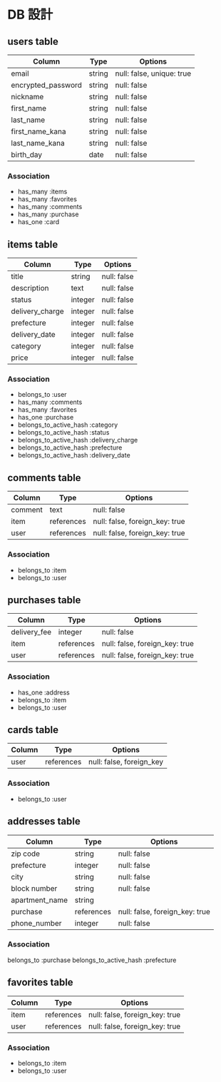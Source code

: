 # DB 設計

## users table

| Column             | Type                | Options                   |
|--------------------|---------------------|---------------------------|
| email              | string              | null: false, unique: true |
| encrypted_password | string              | null: false               |
| nickname           | string              | null: false               |
| first_name         | string              | null: false               |
| last_name          | string              | null: false               |
| first_name_kana    | string              | null: false               |
| last_name_kana     | string              | null: false               |
| birth_day          | date                | null: false               |



### Association

* has_many :items
* has_many :favorites
* has_many :comments
* has_many :purchase
* has_one  :card


## items table

| Column                              | Type       | Options                        |
|-------------------------------------|------------|--------------------------------|
| title                               | string     | null: false                    |
| description                         | text       | null: false                    |
| status                              | integer     | null: false                    |
| delivery_charge                     | integer     | null: false                    |
| prefecture                          | integer    | null: false                    |
| delivery_date                       | integer     | null: false                    |
| category                            | integer     | null: false                    |
| price                               | integer    | null: false                    |

### Association


- belongs_to :user
- has_many :comments
- has_many :favorites
- has_one  :purchase
- belongs_to_active_hash :category
- belongs_to_active_hash :status
- belongs_to_active_hash :delivery_charge
- belongs_to_active_hash :prefecture
- belongs_to_active_hash :delivery_date

## comments table

| Column      | Type       | Options                        |
|-------------|------------|--------------------------------|
| comment     | text       | null: false                    |
| item        | references | null: false, foreign_key: true |
| user        | references | null: false, foreign_key: true |

### Association

- belongs_to :item
- belongs_to :user

## purchases table

| Column          | Type       | Options                        |
|-----------------|------------|--------------------------------|
| delivery_fee    | integer    | null: false                    |
| item            | references | null: false, foreign_key: true |
| user            | references | null: false, foreign_key: true |

### Association
- has_one    :address
- belongs_to :item
- belongs_to :user

## cards table

| Column             | Type                | Options                   |
|--------------------|---------------------|---------------------------|
| user               | references          | null: false, foreign_key  |

### Association

- belongs_to :user

## addresses table

| Column             | Type                | Options                        |
|--------------------|---------------------|--------------------------------|
| zip code           | string              | null: false                    |
| prefecture         | integer             | null: false                    |
| city               | string              | null: false                    |
| block number       | string              | null: false                    |
| apartment_name     | string              |                                |
| purchase           | references          | null: false, foreign_key: true |
| phone_number       | integer             | null: false                   |
### Association
belongs_to :purchase
belongs_to_active_hash :prefecture

## favorites table

| Column      | Type       | Options                        |
|-------------|------------|--------------------------------|
| item        | references | null: false, foreign_key: true |
| user        | references | null: false, foreign_key: true |

### Association

- belongs_to :item
- belongs_to :user
